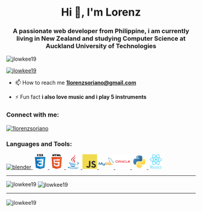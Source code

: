<h1 align="center">Hi 👋, I'm Lorenz</h1>
<h3 align="center">A passionate web developer from Philippine, i am currently living in New Zealand and studying Computer Science at Auckland University of Technologies</h3>

<p align="left"> <img src="https://komarev.com/ghpvc/?username=jlowkee19&label=Profile%20views&color=0e75b6&style=flat" alt="jlowkee19" /> </p>

<p align="left"> <a href="https://github.com/ryo-ma/github-profile-trophy"><img src="https://github-profile-trophy.vercel.app/?username=jlowkee19" alt="jlowkee19" /></a> </p>

- 📫 How to reach me **1lorenzsoriano@gmail.com**

- ⚡ Fun fact **i also love music and i play 5 instruments**

<h3 align="left">Connect with me:</h3>
<p align="left">  
<a href="https://www.youtube.com/@1lorenzsoriano" target="blank"><img align="center" src="https://raw.githubusercontent.com/rahuldkjain/github-profile-readme-generator/master/src/images/icons/Social/youtube.svg" alt="1lorenzsoriano" height="30" width="40" /></a>  
</p>

<h3 align="left">Languages and Tools:</h3>
<p align="left"> <a href="https://www.blender.org/" target="_blank" rel="noreferrer"> <img src="https://download.blender.org/branding/community/blender_community_badge_white.svg" alt="blender" width="40" height="40"/> </a> <a href="https://www.w3schools.com/css/" target="_blank" rel="noreferrer"> <img src="https://raw.githubusercontent.com/devicons/devicon/master/icons/css3/css3-original-wordmark.svg" alt="css3" width="40" height="40"/> </a> <a href="https://www.w3.org/html/" target="_blank" rel="noreferrer"> <img src="https://raw.githubusercontent.com/devicons/devicon/master/icons/html5/html5-original-wordmark.svg" alt="html5" width="40" height="40"/> </a> <a href="https://www.java.com" target="_blank" rel="noreferrer"> <img src="https://raw.githubusercontent.com/devicons/devicon/master/icons/java/java-original.svg" alt="java" width="40" height="40"/> </a> <a href="https://developer.mozilla.org/en-US/docs/Web/JavaScript" target="_blank" rel="noreferrer"> <img src="https://raw.githubusercontent.com/devicons/devicon/master/icons/javascript/javascript-original.svg" alt="javascript" width="40" height="40"/> </a> <a href="https://www.mysql.com/" target="_blank" rel="noreferrer"> <img src="https://raw.githubusercontent.com/devicons/devicon/master/icons/mysql/mysql-original-wordmark.svg" alt="mysql" width="40" height="40"/> </a> <a href="https://www.oracle.com/" target="_blank" rel="noreferrer"> <img src="https://raw.githubusercontent.com/devicons/devicon/master/icons/oracle/oracle-original.svg" alt="oracle" width="40" height="40"/> </a> <a href="https://www.python.org" target="_blank" rel="noreferrer"> <img src="https://raw.githubusercontent.com/devicons/devicon/master/icons/python/python-original.svg" alt="python" width="40" height="40"/> </a> <a href="https://reactjs.org/" target="_blank" rel="noreferrer"> <img src="https://raw.githubusercontent.com/devicons/devicon/master/icons/react/react-original-wordmark.svg" alt="react" width="40" height="40"/> </a> </p>
<hr>
<p><img align="left" src="https://github-readme-stats.vercel.app/api/top-langs?username=jlowkee19&show_icons=true&locale=en&layout=compact" alt="jlowkee19" /></p>

<p>&nbsp;<img align="center" src="https://github-readme-stats.vercel.app/api?username=jlowkee19&show_icons=true&locale=en" alt="jlowkee19" /></p>
<hr>
<p><img align="center" src="https://github-readme-streak-stats.herokuapp.com/?user=jlowkee19&" alt="jlowkee19" /></p>
